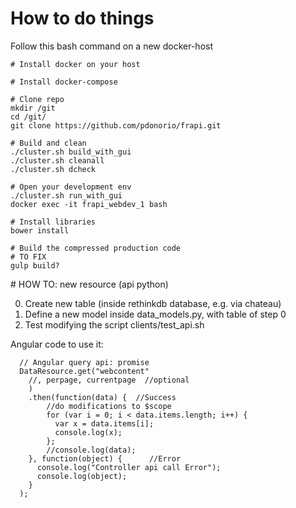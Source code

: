How to do things
=====

Follow this bash command on a new docker-host

```
# Install docker on your host

# Install docker-compose

# Clone repo
mkdir /git
cd /git/
git clone https://github.com/pdonorio/frapi.git

# Build and clean
./cluster.sh build_with_gui
./cluster.sh cleanall
./cluster.sh dcheck

# Open your development env
./cluster.sh run_with_gui
docker exec -it frapi_webdev_1 bash

# Install libraries
bower install

# Build the compressed production code
# TO FIX
gulp build?

```

# HOW TO: new resource (api python)

0. Create new table
(inside rethinkdb database, e.g. via chateau)
1. Define a new model inside data_models.py, with table of step 0
2. Test modifying the script clients/test_api.sh

Angular code to use it:
```
  // Angular query api: promise
  DataResource.get("webcontent"
    //, perpage, currentpage  //optional
    )
    .then(function(data) {  //Success
        //do modifications to $scope
        for (var i = 0; i < data.items.length; i++) {
          var x = data.items[i];
          console.log(x);
        };
        //console.log(data);
    }, function(object) {      //Error
      console.log("Controller api call Error");
      console.log(object);
    }
  );
```

